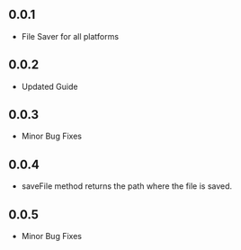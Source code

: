 ## 0.0.1

* File Saver for all platforms

## 0.0.2

* Updated Guide

## 0.0.3

* Minor Bug Fixes

## 0.0.4

* saveFile method returns the path where the file is saved.

## 0.0.5

* Minor Bug Fixes